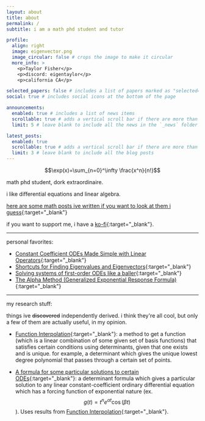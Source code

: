 ```yaml
---
layout: about
title: about
permalink: /
subtitle: i am a math phd student and tutor

profile:
  align: right
  image: eigenvector.png
  image_circular: false # crops the image to make it circular
  more_info: > 
    <p>Taylor Fisher</p> 
    <p>discord: eigentaylor</p>   
    <p>california CA</p>

selected_papers: false # includes a list of papers marked as "selected={true}"
social: true # includes social icons at the bottom of the page

announcements:
  enabled: true # includes a list of news items
  scrollable: true # adds a vertical scroll bar if there are more than 3 news items
  limit: 5 # leave blank to include all the news in the `_news` folder

latest_posts:
  enabled: true
  scrollable: true # adds a vertical scroll bar if there are more than 3 new posts items
  limit: 3 # leave blank to include all the blog posts
---
```


$$\exp(x)=\sum_{n=0}^\infty \frac{x^n}{n!}$$

math phd student, dork extraordinaire.

i like differential equations and linear algebra.

[here are some math posts ive written if you want to look at them i guess](./blog){:target="_blank"}

if you want to support me, i have a [ko-fi](https://ko-fi.com/smashmath){:target="_blank"}.

---

personal favorites:

- [Constant Coefficient ODEs Made Simple with Linear Operators](./blog/linalglinconstcoef){:target="_blank"}
- [Shortcuts for Finding Eigenvalues and Eigenvectors](./blog/eigentricks){:target="_blank"}
- [Solving systems of first-order ODEs like a baller](./blog/firstordersystemsquick){:target="_blank"}
- [The Alpha Method (Generalized Exponential Response Formula)](./blog/alphamethod){:target="_blank"}

---

my research stuff:

things ive ~~discovered~~ independently derived. i think they're all cool, but only a few of them are actually useful, in my opinion.

- [Function Interpolation](./blog/functioninterp){:target="_blank"}: a method to get a function (which is a linear combination of some given set of basis functions) that satisfies certain conditions using determinants, given that one exists and is unique. for example, a determinant which gives the unique lowest degree polynomial that passes through a certain set of points.

- [A formula for some particular solutions to certain ODEs](./blog/exppolynonhomo){:target="_blank"}: a determinant formula which gives a particular solution to any linear constant-coefficient ordinary differential equation which has a forcing function of exponential nature (ex. $$g(t)=t^ne^{\alpha t}\cos(\beta t)$$). Uses results from [Function Interpolation](./blog/functioninterp){:target="_blank"}.
